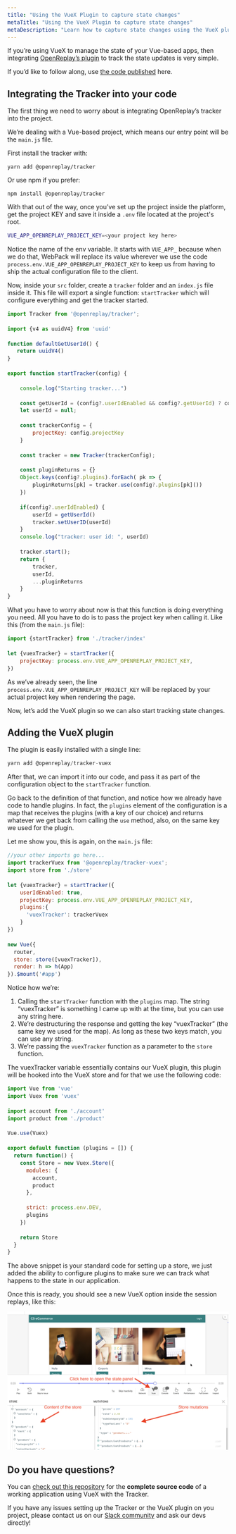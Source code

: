 ```yaml
---
title: "Using the VueX Plugin to capture state changes"
metaTitle: "Using the VueX Plugin to capture state changes"
metaDescription: "Learn how to capture state changes using the VueX plugin and visualize them in the session replays"
---
```

If you’re using VueX to manage the state of your Vue-based apps, then integrating [OpenReplay’s plugin](https://docs.openreplay.com/plugins/vuex) to track the state updates is very simple.

If you’d like to follow along, use [the code published](https://github.com/deleteman/openreplay-vuex-example) here.

## Integrating the Tracker into your code

The first thing we need to worry about is integrating OpenReplay’s tracker into the project.

We’re dealing with a Vue-based project, which means our entry point will be the `main.js` file.

First install the tracker with:

```tsx
yarn add @openreplay/tracker
```

Or use npm if you prefer:

```tsx
npm install @openreplay/tracker
```

With that out of the way, once you’ve set up the project inside the platform, get the project KEY and save it inside a `.env` file located at the project's root.

```bash
VUE_APP_OPENREPLAY_PROJECT_KEY=<your project key here>
```

Notice the name of the env variable. It starts with `VUE_APP_`  because when we do that, WebPack will replace its value wherever we use the code `process.env.VUE_APP_OPENREPLAY_PROJECT_KEY` to keep us from having to ship the actual configuration file to the client.

Now, inside your `src` folder, create a `tracker` folder and an `index.js` file inside it. This file will export a single function: `startTracker`  which will configure everything and get the tracker started.

```jsx
import Tracker from '@openreplay/tracker';

import {v4 as uuidV4} from 'uuid'

function defaultGetUserId() {
   return uuidV4() 
}

export function startTracker(config) {

    console.log("Starting tracker...")

    const getUserId = (config?.userIdEnabled && config?.getUserId) ? config.getUserId : defaultGetUserId
    let userId = null;

    const trackerConfig = {
        projectKey: config.projectKey
    }

    const tracker = new Tracker(trackerConfig);

    const pluginReturns = {}
    Object.keys(config?.plugins).forEach( pk => {
        pluginReturns[pk] = tracker.use(config?.plugins[pk]())
    })
 
    if(config?.userIdEnabled) {
        userId = getUserId()
        tracker.setUserID(userId)
    }
    console.log("tracker: user id: ", userId)

    tracker.start();
    return {
        tracker,
        userId,
        ...pluginReturns
    }
}
```

What you have to worry about now is that this function is doing everything you need. All you have to do is to pass the project key when calling it. Like this (from the `main.js` file):

```jsx
import {startTracker} from './tracker/index'

let {vuexTracker} = startTracker({
    projectKey: process.env.VUE_APP_OPENREPLAY_PROJECT_KEY,
})
```

As we’ve already seen, the line `process.env.VUE_APP_OPENREPLAY_PROJECT_KEY` will be replaced by your actual project key when rendering the page.

Now, let’s add the VueX plugin so we can also start tracking state changes.

## Adding the VueX plugin

The plugin is easily installed with a single line:

```jsx
yarn add @openreplay/tracker-vuex
```

After that, we can import it into our code, and pass it as part of the configuration object to the `startTracker` function.

Go back to the definition of that function, and notice how we already have code to handle plugins. In fact, the `plugins` element of the configuration is a map that receives the plugins (with a key of our choice) and returns whatever we get back from calling the `use` method, also, on the same key we used for the plugin.

Let me show you, this is again, on the `main.js` file:

```jsx
//your other imports go here...
import trackerVuex from '@openreplay/tracker-vuex';
import store from './store'

let {vuexTracker} = startTracker({
    userIdEnabled: true,
    projectKey: process.env.VUE_APP_OPENREPLAY_PROJECT_KEY,
    plugins:{
      'vuexTracker': trackerVuex
    } 
})

new Vue({
  router,
  store: store([vuexTracker]),
  render: h => h(App)
}).$mount('#app')
```

Notice how we’re:

1. Calling the `startTracker` function with the `plugins` map. The string “vuexTracker” is something I came up with at the time, but you can use any string here.
2. We’re destructuring the response and getting the key “vuexTracker” (the same key we used for the map). As long as these two keys match, you can use any string.
3. We’re passing the `vuexTracker` function as a parameter to the `store` function.

The vuexTracker variable essentially contains our VueX plugin, this plugin will be hooked into the VueX store and for that we use the following code:

```jsx
import Vue from 'vue'
import Vuex from 'vuex'

import account from './account'
import product from './product'

Vue.use(Vuex)

export default function (plugins = []) {
  return function() {
    const Store = new Vuex.Store({
      modules: {
        account,
        product
      },

      strict: process.env.DEV,
      plugins
    })

    return Store
  }
}
```

The above snippet is your standard code for setting up a store, we just added the ability to configure plugins to make sure we can track what happens to the state in our application.

Once this is ready, you should see a new VueX option inside the session replays, like this:

![Tracking state changes with VueX](images/vuex-ss.png)

## Do you have questions?

You can [check out this repository](https://github.com/deleteman/openreplay-vuex-example) for the **complete source code** of a working application using VueX with the Tracker.

If you have any issues setting up the Tracker or the VueX plugin on you project, please contact us on our [Slack community](https://slack.openreplay.com/) and ask our devs directly!